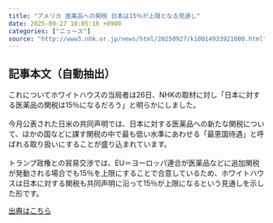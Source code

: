 ```yaml
---
title: "アメリカ 医薬品への関税 日本は15％が上限となる見通し"
date: 2025-09-27 10:05:16 +0900
categories: ["ニュース"]
source: "http://www3.nhk.or.jp/news/html/20250927/k10014933921000.html"
---
```


## 記事本文（自動抽出）
<div><div class="body-text">
										<p>これについてホワイトハウスの当局者は26日、NHKの取材に対し「日本に対する医薬品の関税は15％になるだろう」と明らかにしました。<br><br>今月公表された日米の共同声明では、日本に対する医薬品への新たな関税について、ほかの国などに課す関税の中で最も低い水準にあわせる「最恵国待遇」と呼ばれる取り扱いにすることが盛り込まれています。<br><br>トランプ政権との貿易交渉では、EU＝ヨーロッパ連合が医薬品などに追加関税が発動される場合でも15％を上限にすることで合意しているため、ホワイトハウスは日本に対する関税も共同声明に沿って15％が上限になるという見通しを示した形です。</p>
								</div>
							</div>

[出典はこちら](http://www3.nhk.or.jp/news/html/20250927/k10014933921000.html)
